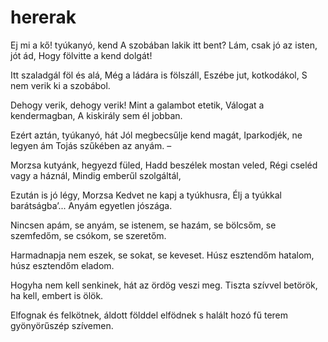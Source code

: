 # hererak
Ej mi a kő! tyúkanyó, kend
A szobában lakik itt bent?
Lám, csak jó az isten, jót ád,
Hogy fölvitte a kend dolgát!

Itt szaladgál föl és alá,
Még a ládára is fölszáll,
Eszébe jut, kotkodákol,
S nem verik ki a szobábol.

Dehogy verik, dehogy verik!
Mint a galambot etetik,
Válogat a kendermagban,
A kiskirály sem él jobban.

Ezért aztán, tyúkanyó, hát
Jól megbecsűlje kend magát,
Iparkodjék, ne legyen ám
Tojás szűkében az anyám. –

Morzsa kutyánk, hegyezd füled,
Hadd beszélek mostan veled,
Régi cseléd vagy a háznál,
Mindig emberűl szolgáltál,

Ezután is jó légy, Morzsa
Kedvet ne kapj a tyúkhusra,
Élj a tyúkkal barátságba’...
Anyám egyetlen jószága.


Nincsen apám, se anyám,
se istenem, se hazám,
se bölcsőm, se szemfedőm,
se csókom, se szeretőm.

Harmadnapja nem eszek,
se sokat, se keveset.
Húsz esztendőm hatalom,
húsz esztendőm eladom.

Hogyha nem kell senkinek,
hát az ördög veszi meg.
Tiszta szívvel betörök,
ha kell, embert is ölök.

Elfognak és felkötnek,
áldott földdel elfödnek
s halált hozó fű terem
gyönyörűszép szívemen.